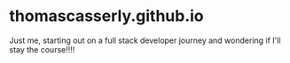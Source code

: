 # thomascasserly.github.io
Just me, starting out on a full stack developer journey and wondering if I'll stay the course!!!!
